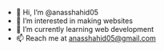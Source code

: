 - 👋 Hi, I’m @anasshahid05
- 👀 I’m interested in making websites
- 🌱 I’m currently learning web development
- 📫 Reach me at anasshahid05@gmail.com
